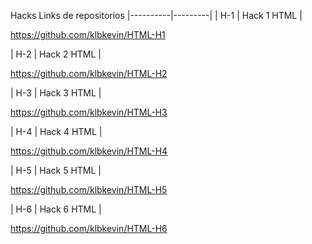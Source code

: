 Hacks Links de repositorios |----------|---------|
| H-1 | Hack 1 HTML |

https://github.com/klbkevin/HTML-H1

| H-2 | Hack 2 HTML |

https://github.com/klbkevin/HTML-H2

| H-3 | Hack 3 HTML |

https://github.com/klbkevin/HTML-H3

| H-4 | Hack 4 HTML |

https://github.com/klbkevin/HTML-H4

| H-5 | Hack 5 HTML |

https://github.com/klbkevin/HTML-H5

| H-6 | Hack 6 HTML |

https://github.com/klbkevin/HTML-H6
